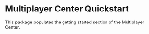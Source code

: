 # Multiplayer Center Quickstart

This package populates the getting started section of the Multiplayer Center.
